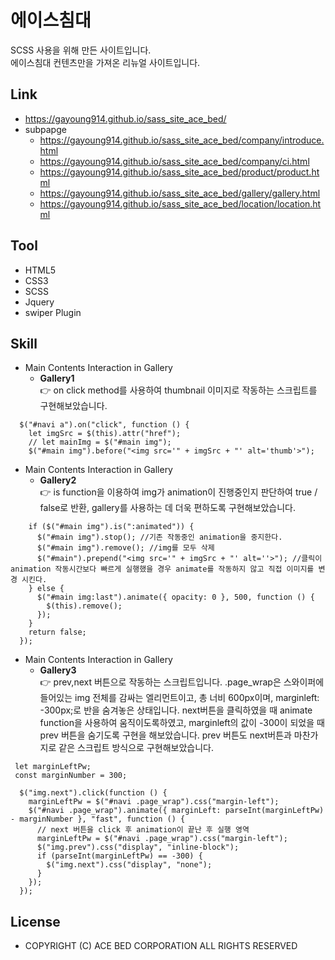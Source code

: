 # 에이스침대
SCSS 사용을 위해 만든 사이트입니다.<br>
에이스침대 컨텐츠만을 가져온 리뉴얼 사이트입니다.

## Link
* https://gayoung914.github.io/sass_site_ace_bed/
* subpapge
  - https://gayoung914.github.io/sass_site_ace_bed/company/introduce.html
  - https://gayoung914.github.io/sass_site_ace_bed/company/ci.html
  - https://gayoung914.github.io/sass_site_ace_bed/product/product.html
  - https://gayoung914.github.io/sass_site_ace_bed/gallery/gallery.html
  - https://gayoung914.github.io/sass_site_ace_bed/location/location.html

## Tool
* HTML5
* CSS3
* SCSS
* Jquery
* swiper Plugin

## Skill
* Main Contents Interaction in Gallery<br>
  - **Gallery1**<br>
    👉 on click method를 사용하여 thumbnail 이미지로 작동하는 스크립트를 구현해보았습니다.
```
  $("#navi a").on("click", function () {
    let imgSrc = $(this).attr("href");
    // let mainImg = $("#main img");
    $("#main img").before("<img src='" + imgSrc + "' alt='thumb'>");
```
* Main Contents Interaction in Gallery<br>
  - **Gallery2**<br>
    👉 is function을 이용하여 img가 animation이 진행중인지 판단하여 true / false로 반환, gallery를 사용하는 데 더욱 편하도록 구현해보았습니다.
```
    if ($("#main img").is(":animated")) {
      $("#main img").stop(); //기존 작동중인 animation을 중지한다.
      $("#main img").remove(); //img를 모두 삭제
      $("#main").prepend("<img src='" + imgSrc + "' alt=''>"); //클릭이 animation 작동시간보다 빠르게 실행했을 경우 animate를 작동하지 않고 직접 이미지를 변경 시킨다.
    } else {
      $("#main img:last").animate({ opacity: 0 }, 500, function () {
        $(this).remove();
      });
    }
    return false;
  });
```
* Main Contents Interaction in Gallery<br>
  - **Gallery3**<br>
    👉 prev,next 버튼으로 작동하는 스크립트입니다. .page_wrap은 스와이퍼에 들어있는 img 전체를 감싸는 엘리먼트이고, 총 너비 600px이며, marginleft: -300px;로 반을 숨겨놓은 상태입니다. next버튼을 클릭하였을 때 animate function을 사용하여 움직이도록하였고, marginleft의 값이 -300이 되었을 때 prev 버튼을 숨기도록 구현을 해보았습니다. prev 버튼도 next버튼과 마찬가지로 같은 스크립트 방식으로 구현해보았습니다.
```
 let marginLeftPw;
 const marginNumber = 300;

  $("img.next").click(function () {
    marginLeftPw = $("#navi .page_wrap").css("margin-left");
    $("#navi .page_wrap").animate({ marginLeft: parseInt(marginLeftPw) - marginNumber }, "fast", function () {
      // next 버튼을 click 후 animation이 끝난 후 실행 영역
      marginLeftPw = $("#navi .page_wrap").css("margin-left");
      $("img.prev").css("display", "inline-block");
      if (parseInt(marginLeftPw) == -300) {
        $("img.next").css("display", "none");
      }
    });
  });
```

## License
* COPYRIGHT (C) ACE BED CORPORATION ALL RIGHTS RESERVED

